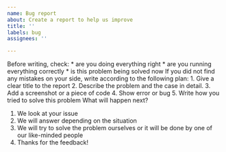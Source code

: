 ```yaml
---
name: Bug report
about: Create a report to help us improve
title: ''
labels: bug
assignees: ''

---
```


Before writing, check:
    * are you doing everything right
    * are you running everything correctly
    * is this problem being solved now
If you did not find any mistakes on your side, write according to the following plan:
    1. Give a clear title to the report
    2. Describe the problem and the case in detail.
    3. Add a screenshot or a piece of code
    4. Show error or bug
    5. Write how you tried to solve this problem
What will happen next?
1. We look at your issue
2. We will answer depending on the situation
3. We will try to solve the problem ourselves or it will be done by one of our like-minded people
4. Thanks for the feedback!
